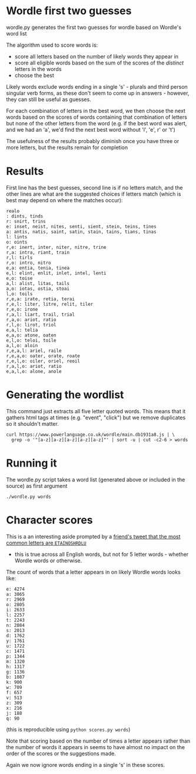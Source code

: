# Wordle first two guesses

wordle.py generates the first two guesses for wordle based on Wordle's word list

The algorithm used to score words is:
* score all letters based on the number of likely words they appear in
* score all eligible words based on the sum of the scores of the *distinct* letters in the words
* choose the best

Likely words exclude words ending in a single 's' - plurals and third person singular verb forms,
as these don't seem to come up in answers - however, they can still be useful as guesses.

For each combination of letters in the best word, we then choose the next words based on the
scores of words containing that combination of letters but none of the other letters from the word
(e.g. if the best word was alert, and we had an 'a', we'd find the next best word without 'l', 'e', r' or 't')

The usefulness of the results probably diminish once you have three or more letters, but the results
remain for completion

# Results

First line has the best guesses, second line is if no letters match, and the other lines are what are the suggested
choices if letters match (which is best may depend on where the matches occur):

```
realo
: dints, tinds
r: snirt, trins
e: inset, neist, nites, senti, sient, stein, teins, tines
a: antis, natis, saint, satin, stain, tains, tians, tinas
l: lints
o: oints
r,e: inert, inter, niter, nitre, trine
r,a: intra, riant, train
r,l: tirls
r,o: intro, nitro
e,a: entia, tenia, tinea
e,l: elint, enlit, inlet, intel, lenti
e,o: toise
a,l: alist, litas, tails
a,o: iotas, ostia, stoai
l,o: toils
r,e,a: irate, retia, terai
r,e,l: liter, litre, relit, tiler
r,e,o: irone
r,a,l: liart, trail, trial
r,a,o: ariot, ratio
r,l,o: lirot, triol
e,a,l: telia
e,a,o: atone, oaten
e,l,o: teloi, toile
a,l,o: aloin
r,e,a,l: ariel, raile
r,e,a,o: oater, orate, roate
r,e,l,o: oiler, oriel, reoil
r,a,l,o: ariot, ratio
e,a,l,o: alone, anole
```

# Generating the wordlist

This command just extracts all five letter quoted words. This means that it gathers html tags
at times (e.g. "event", "click") but we remove duplicates so it shouldn't matter.

```
curl https://www.powerlanguage.co.uk/wordle/main.db1931a8.js | \
  grep -o '"[a-z][a-z][a-z][a-z][a-z]"' | sort -u | cut -c2-6 > words
```


# Running it

The wordle.py script takes a word list (generated above or included in the source) as first argument
```
./wordle.py words
```


# Character scores

This is a an interesting aside prompted by a [friend's tweet that the most
common letters are `ETAINOSHRDLU`](https://twitter.com/nefarioustim/status/1478537147363643392)
- this is true across all English words,
but not for 5 letter words - whether Wordle words or otherwise.

The count of words that a letter appears in on likely Wordle words looks like:

```
e: 4274
a: 3865
r: 2969
o: 2805
i: 2633
l: 2257
t: 2243
n: 2084
s: 2013
d: 1762
y: 1761
u: 1722
c: 1471
p: 1344
m: 1320
h: 1317
g: 1136
b: 1087
k: 900
w: 709
f: 657
v: 513
z: 309
x: 216
j: 188
q: 90
```

(this is reproducible using `python scores.py words`)

Note that scoring based on the number of times a letter appears rather than the number of words it
appears in seems to have almost no impact on the order of the scores or the suggestions made.

Again we now ignore words ending in a single 's' in these scores.
